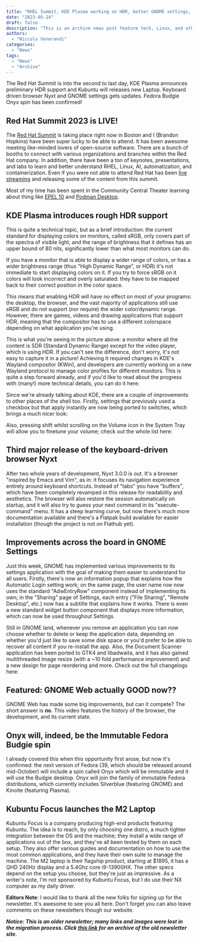 ```yaml
---
title: "RHEL Summit, KDE Plasma working on HDR, better GNOME settings, and more!"
date: "2023-05-24"
draft: false
description: "This is an archive news post feature tech, Linux, and other open-source news. This is an older article that was part of a migration. There will be missing images, broken links, and potentially other issues."
authors:
  - "Niccolo Venerandi"
categories:
  - "News"
tags:
  - "News"
  - "Archive"
---
```


The Red Hat Summit is into the second to last day, KDE Plasma announces preliminary HDR support and Kubuntu will releases new Laptop. Keyboard driven browser Nyxt and GNOME settings gets updates. Fedora Budgie Onyx spin has been confirmed!

## Red Hat Summit 2023 is LIVE!

The [Red Hat Summit](https://www.redhat.com/en/summit) is taking place right now in Boston and I (Brandon Hopkins) have been super lucky to be able to attend. It has been awesome meeting like-minded lovers of open-source software. There are a bunch of booths to connect with various organizations and branches within the Red Hat company. In addition, there have been a ton of keynotes, presentations, and labs to learn and better understand RHEL, Linux, AI, automatization, and containerization. Even if you were not able to attend Red Hat has been [live streaming](https://www.youtube.com/@redhat/streams) and releasing some of the content from this summit.

Most of my time has been spent in the Community Central Theater learning about thing like [EPEL 10](https://discussion.fedoraproject.org/t/epel-10-proposal/44304) and [Podman Desktop](https://podman-desktop.io/).

## KDE Plasma introduces rough HDR support

This is quite a technical topic, but as a brief introduction: the current standard for displaying colors on monitors, called sRGB, only covers part of the spectra of visible light, and the range of brightness that it defines has an upper bound of 80 nits, significantly lower than what most monitors can do.

If you have a monitor that is able to display a wider range of colors, or has a wider brightness range (thus "High Dynamic Range", or HDR) it's not immediate to start displaying colors on it. If you try to force sRGB on it colors will look incorrect and overly saturated: they have to be mapped back to their correct position in the color space.

This means that enabling HDR will have no effect on most of your programs: the desktop, the browser, and the vast majority of applications still use sRGB and do not support (nor require) the wider color/dynamic range. However, there are games, videos and drawing applications that support HDR, meaning that the compositor has to use a different colorspace depending on what application you're using.

This is what you're seeing in the picture above: a monitor where all the content is SDR (Standard Dynamic Range) except for the video player, which is using HDR. If you can't see the difference, don't worry, it's not easy to capture it in a picture! Achieving it required changes in KDE's Wayland compositor (KWin), and developers are currently working on a new Wayland protocol to manage color profiles for different monitors. This is quite a step forward already, and if you'd like to read about the progress with (many!) more technical details, you can do it here:

Since we're already talking about KDE, there are a couple of improvements to other places of the shell too. Firstly, settings that previously used a checkbox but that apply instantly are now being ported to switches, which brings a much nicer look:

Also, pressing shift whilst scrolling on the Volume icon in the System Tray will allow you to finetune your volume; check out the whole list here:

## Third major release of the keyboard-driven browser Nyxt

After two whole years of development, Nyxt 3.0.0 is out. It's a browser "inspired by Emacs and Vim", as in: it focuses its navigation experience entirely around keyboard shortcuts. Instead of "tabs" you have "buffers", which have been completely revamped in this release for readability and aesthetics. The browser will also restore the session automatically on startup, and it will also try to guess your next command in its "execute-command" menu. It has a steep learning curve, but now there's much more documentation available and there's a Flatpak build available for easier installation (though the project is not on Flathub yet).

## Improvements across the board in GNOME Settings

Just this week, GNOME has implemented various improvements to its settings application with the goal of making them easier to understand for all users. Firstly, there's now an information popup that explains how the Automatic Login setting work; on the same page, the user name row now uses the standard "AdwEntryRow" component instead of implementing its own; in the "Sharing" page of Settings, each entry ("File Sharing", "Remote Desktop", etc.) now has a subtitle that explains how it works. There is even a new standard widget button component that displays more information, which can now be used throughout Settings.

Still in GNOME land, whenever you remove an application you can now choose whether to delete or keep the application data, depending on whether you'd just like to save some disk space or you'd prefer to be able to recover all content if you re-install the app. Also, the Document Scanner application has been ported to GTK4 and libadwaita, and it has also gained multithreaded image resize (with a ~10 fold performance improvement) and a new design for page reordering and more. Check out the full changelogs here:

## Featured: GNOME Web actually GOOD now??
GNOME Web has made some big improvements, but can it compete? The short answer is **no**. This video features the history of the browser, the development, and its current state.

## Onyx will, indeed, be the Immutable Fedora Budgie spin

I already covered this when this opportunity first arose, but now it's confirmed: the next version of Fedora (39, which should be released around mid-October) will include a spin called Onyx which will be immutable and it will use the Budgie desktop. Onyx will join the family of immutable Fedora distributions, which currently includes Silverblue (featuring GNOME) and Kinoite (featuring Plasma).

## Kubuntu Focus launches the M2 Laptop

Kubuntu Focus is a company producing high-end products featuring Kubuntu. The idea is to reach, by only choosing one distro, a much tighter integration between the OS and the machine; they install a wide range of applications out of the box, and they've all been tested by them on each setup. They also offer various guides and documentation on how to use the most common applications, and they have their own suite to manage the machine. The M2 laptop is their flagship product, starting at $1895, it has a QHD 240Hz display and a 5.4Ghz core i9-13900HX. The other specs depend on the setup you choose, but they're just as impressive. As a writer's note, I'm not sponsored by Kubuntu Focus, but I do use their NX computer as my daily driver.

**Editors Note**: I would like to thank all the new folks for signing up for the newsletter. It's awesome to see you all here. Don't forget you can also leave comments on these newsletters though our website.

**_Notice: This is an older newsletter; many links and images were lost in the migration process. Click [this link](https://archive.techhut.tv/) for an archive of the old newsletter site_**.
